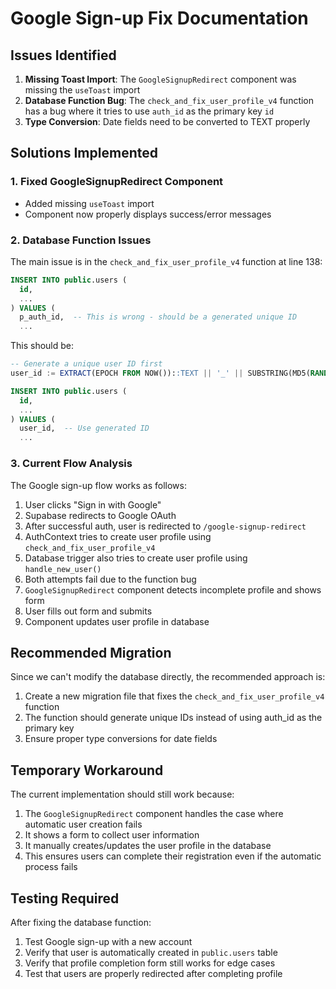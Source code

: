 # Google Sign-up Fix Documentation

## Issues Identified

1. **Missing Toast Import**: The `GoogleSignupRedirect` component was missing the `useToast` import
2. **Database Function Bug**: The `check_and_fix_user_profile_v4` function has a bug where it tries to use `auth_id` as the primary key `id`
3. **Type Conversion**: Date fields need to be converted to TEXT properly

## Solutions Implemented

### 1. Fixed GoogleSignupRedirect Component
- Added missing `useToast` import
- Component now properly displays success/error messages

### 2. Database Function Issues
The main issue is in the `check_and_fix_user_profile_v4` function at line 138:
```sql
INSERT INTO public.users (
  id,
  ...
) VALUES (
  p_auth_id,  -- This is wrong - should be a generated unique ID
  ...
```

This should be:
```sql
-- Generate a unique user ID first
user_id := EXTRACT(EPOCH FROM NOW())::TEXT || '_' || SUBSTRING(MD5(RANDOM()::TEXT), 1, 8);

INSERT INTO public.users (
  id,
  ...
) VALUES (
  user_id,  -- Use generated ID
  ...
```

### 3. Current Flow Analysis

The Google sign-up flow works as follows:
1. User clicks "Sign in with Google"
2. Supabase redirects to Google OAuth
3. After successful auth, user is redirected to `/google-signup-redirect`
4. AuthContext tries to create user profile using `check_and_fix_user_profile_v4`
5. Database trigger also tries to create user profile using `handle_new_user()`
6. Both attempts fail due to the function bug
7. `GoogleSignupRedirect` component detects incomplete profile and shows form
8. User fills out form and submits
9. Component updates user profile in database

## Recommended Migration

Since we can't modify the database directly, the recommended approach is:

1. Create a new migration file that fixes the `check_and_fix_user_profile_v4` function
2. The function should generate unique IDs instead of using auth_id as the primary key
3. Ensure proper type conversions for date fields

## Temporary Workaround

The current implementation should still work because:
1. The `GoogleSignupRedirect` component handles the case where automatic user creation fails
2. It shows a form to collect user information
3. It manually creates/updates the user profile in the database
4. This ensures users can complete their registration even if the automatic process fails

## Testing Required

After fixing the database function:
1. Test Google sign-up with a new account
2. Verify that user is automatically created in `public.users` table
3. Verify that profile completion form still works for edge cases
4. Test that users are properly redirected after completing profile